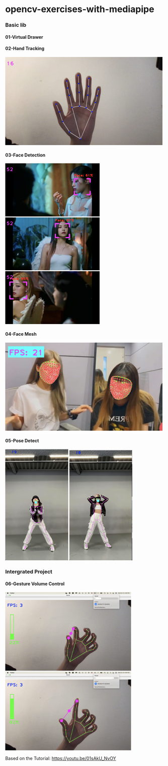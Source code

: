 # opencv-exercises-with-mediapipe

### Basic lib

#### 01-Virtual Drawer

#### 02-Hand Tracking

<img src="https://github.com/Tzu-Jan/opencv-exercises-with-mediapipe/blob/master/results/result2-1.png" width="500">

#### 03-Face Detection

<img src="https://github.com/Tzu-Jan/opencv-exercises-with-mediapipe/blob/master/results/result3-1.png" width="300"> <img src="https://github.com/Tzu-Jan/opencv-exercises-with-mediapipe/blob/master/results/result3-2.png" width="300"> <img src="https://github.com/Tzu-Jan/opencv-exercises-with-mediapipe/blob/master/results/result3-3.png" width="300">

#### 04-Face Mesh

<img src="https://github.com/Tzu-Jan/opencv-exercises-with-mediapipe/blob/master/results/result4-1.png" width="500">

#### 05-Pose Detect

<img src="https://github.com/Tzu-Jan/opencv-exercises-with-mediapipe/blob/master/results/result5-2.png" width="200"> <img src="https://github.com/Tzu-Jan/opencv-exercises-with-mediapipe/blob/master/results/result5-1.png" width="200">

### Intergrated Project

#### 06-Gesture Volume Control

<img src="https://github.com/Tzu-Jan/opencv-exercises-with-mediapipe/blob/master/results/result6-1.png" width="400"> <img src="https://github.com/Tzu-Jan/opencv-exercises-with-mediapipe/blob/master/results/result6-2.png" width="400">

Based on the Tutorial:
https://youtu.be/01sAkU_NvOY
